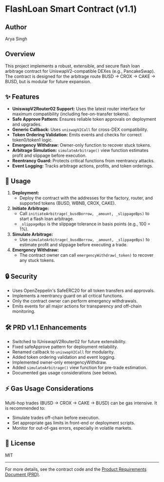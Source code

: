 # FlashLoan Smart Contract (v1.1)     

## Author
Arya Singh

## Overview
This project implements a robust, extensible, and secure flash loan arbitrage contract for UniswapV2-compatible DEXes (e.g., PancakeSwap). The contract is designed for the arbitrage route BUSD → CROX → CAKE → BUSD, but is modular for future expansion.  

## ✨ Features
- **UniswapV2Router02 Support:** Uses the latest router interface for maximum compatibility (including fee-on-transfer tokens).
- **Safe Approve Pattern:** Ensures reliable token approvals on deployment and upgrades.
- **Generic Callback:** Uses `uniswapV2Call` for cross-DEX compatibility.
- **Token Ordering Validation:** Emits events and checks for correct token0/token1 logic.
- **Emergency Withdraw:** Owner-only function to recover stuck tokens.
- **Arbitrage Simulation:** `simulateArbitrage()` view function estimates profit and slippage before execution.
- **Reentrancy Guard:** Protects critical functions from reentrancy attacks.
- **Event Logging:** Tracks arbitrage actions, profits, and token orderings.

## 🚀 Usage
1. **Deployment:**
   - Deploy the contract with the addresses for the factory, router, and supported tokens (BUSD, WBNB, CROX, CAKE).
2. **Initiate Arbitrage:**
   - Call `initiateArbitrage(_busdBorrow, _amount, _slippageBps)` to start a flash loan arbitrage.
   - `_slippageBps` is the slippage tolerance in basis points (e.g., 100 = 1%).
3. **Simulate Arbitrage:**
   - Use `simulateArbitrage(_busdBorrow, _amount, _slippageBps)` to estimate profit and slippage before executing a trade.
4. **Emergency Withdraw:**
   - The contract owner can call `emergencyWithdraw(_token)` to recover any stuck tokens.

## 🔒 Security
- Uses OpenZeppelin's SafeERC20 for all token transfers and approvals.
- Implements a reentrancy guard on all critical functions.
- Only the contract owner can perform emergency withdrawals.
- Emits events for all major actions for transparency and off-chain monitoring.

## 🛠️ PRD v1.1 Enhancements
- Switched to IUniswapV2Router02 for future extensibility.
- Fixed safeApprove pattern for deployment reliability.
- Renamed callback to `uniswapV2Call` for modularity.
- Added token ordering validation and event logging.
- Implemented owner-only emergencyWithdraw.
- Added `simulateArbitrage()` view function for pre-trade estimation.
- Documented gas usage considerations (see below).

## ⚡ Gas Usage Considerations
Multi-hop trades (BUSD → CROX → CAKE → BUSD) can be gas intensive. It is recommended to:
- Simulate trades off-chain before execution.
- Set appropriate gas limits in front-end or deployment scripts.
- Monitor for out-of-gas errors, especially in volatile markets.

## 📄 License
MIT

---

For more details, see the contract code and the [Product Requirements Document (PRD)](./contracts/Flashloan.sol#L1).

